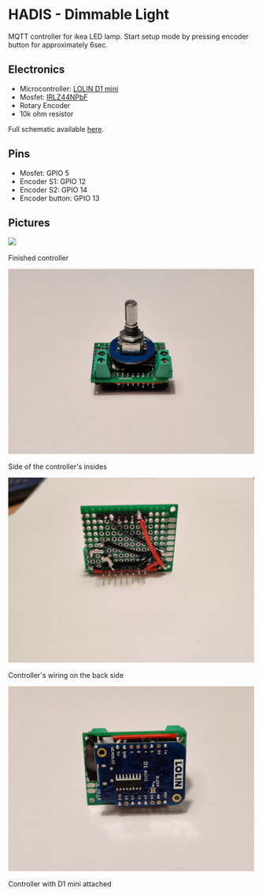 # HADIS - Dimmable Light

MQTT controller for ikea LED lamp.
Start setup mode by pressing encoder button for approximately 6sec.

## Electronics
* Microcontroller: [LOLIN D1 mini](https://www.wemos.cc/en/latest/d1/d1_mini.html)
* Mosfet: [IRLZ44NPbF](http://www.infineon.com/dgdl/irlz44npbf.pdf?fileId=5546d462533600a40153567217c32725)
* Rotary Encoder
* 10k ohm resistor

Full schematic available [here](./assets/DimmableLightSchematic.pdf).

## Pins
* Mosfet: GPIO 5
* Encoder S1: GPIO 12
* Encoder S2: GPIO 14
* Encoder button: GPIO 13

## Pictures

<img src="https://github.com/HADIS-Home-Automation/HADIS-Devices/blob/master/HADIS-DimmableLight/assets/DimmableLight-Case.jpg" width="500"/>

Finished controller

<img src="https://github.com/HADIS-Home-Automation/HADIS-Devices/blob/master/HADIS-DimmableLight/assets/DimmableLight-Side.jpg" width="500"/>

Side of the controller's insides

<img src="https://github.com/HADIS-Home-Automation/HADIS-Devices/blob/master/HADIS-DimmableLight/assets/DimmableLight-Wiring.jpg" width="500"/>

Controller's wiring on the back side

<img src="https://github.com/HADIS-Home-Automation/HADIS-Devices/blob/master/HADIS-DimmableLight/assets/DimmableLight-Back.jpg" width="500"/>

Controller with D1 mini attached
